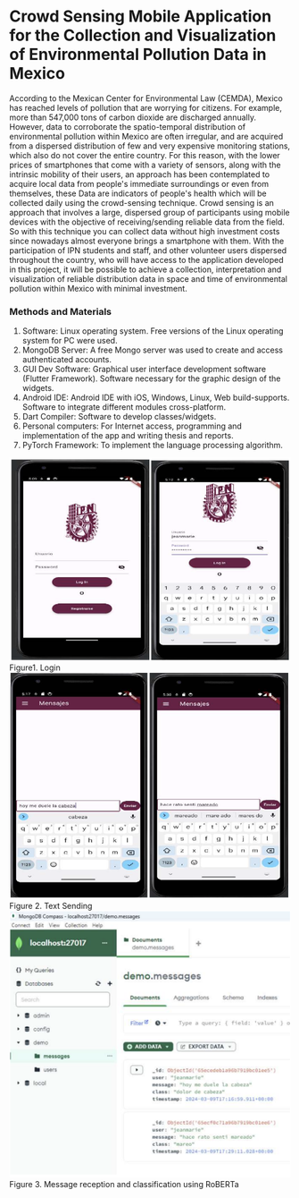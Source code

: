 # Crowd Sensing Mobile Application for the Collection and Visualization of Environmental Pollution Data in Mexico
According to the Mexican Center for Environmental Law (CEMDA), Mexico has reached levels of pollution that are worrying for citizens. For example, more than 547,000 tons of carbon dioxide are discharged annually. However, data to corroborate the spatio-temporal distribution of environmental pollution within Mexico are often irregular, and are acquired from a dispersed distribution of few and very expensive monitoring stations, which also do not cover the entire country. For this reason, with the lower prices of smartphones that come with a variety of sensors, along with the intrinsic mobility of their users, an approach has been contemplated to acquire local data from people's immediate surroundings or even from themselves, these Data are indicators of people's health which will be collected daily using the crowd-sensing technique. Crowd sensing is an approach that involves a large, dispersed group of participants using mobile devices with the objective of receiving/sending reliable data from the field. So with this technique you can collect data without high investment costs since nowadays almost everyone brings a smartphone with them. With the participation of IPN students and staff, and other volunteer users dispersed throughout the country, who will have access to the application developed in this project, it will be possible to achieve a collection, interpretation and visualization of reliable distribution data in space and time of environmental pollution within Mexico with minimal investment.

### Methods and Materials
1. Software: Linux operating system. Free versions of the Linux operating system for PC were used.
2. MongoDB Server: A free Mongo server was used to create and access authenticated accounts.
3. GUI Dev Software: Graphical user interface development software (Flutter Framework). Software necessary for the graphic design of the widgets.
4. Android IDE: Android IDE with iOS, Windows, Linux, Web build-supports. Software to integrate different modules cross-platform.
5. Dart Compiler: Software to develop classes/widgets.
6. Personal computers: For Internet access, programming and implementation of the app and writing thesis and reports.
7. PyTorch Framework: To implement the language processing algorithm.

![Alt text](./images/login%201.png)
Figure1. Login
![Alt text](./images/login%202.png)
Figure 2. Text Sending
![Alt text](./images/mongo.png)
Figure 3. Message reception and classification using RoBERTa
